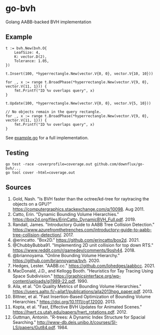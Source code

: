 # go-bvh
Golang AABB-backed BVH implementation

## Example

```golang
t := bvh.New(bvh.O{
	LeafSize: 4,
	K: vector.D(2),
	Tolerance: 1.05,
})

t.Insert(100, *hyperrectangle.New(vector.V{0, 0}, vector.V{10, 10}))

for _, x := range t.BroadPhase(*hyperrectangle.New(vector.V{9, 0}, vector.V{11, 1})) {
	fmt.Printf("ID %v overlaps query", x)
}

t.Update(100, *hyperrectangle.New(vector.V{0, 0}, vector.V{5, 10}))

// No objects remain in the query rectangle.
for _, x := range t.BroadPhase(*hyperrectangle.New(vector.V{9, 0}, vector.V{11, 1})) {
	fmt.Printf("ID %v overlaps query", x)
}
```

See [example.go](example/example.go) for a full implementation.

## Testing

```
go test -race -coverprofile=coverage.out github.com/downflux/go-bvh/...
go tool cover -html=coverage.out
```

## Sources

1. Gold, Nash. "Is BVH faster than the octree/kd-tree for raytracing the objects on a GPU?" https://computergraphics.stackexchange.com/q/10098. Aug 2011.
1. Catto, Erin. "Dynamic Bounding Volume Hierarchies." https://box2d.org/files/ErinCatto_DynamicBVH_Full.pdf. 2019.
1. Randall, James. "Introductory Guide to AABB Tree Collision Detection." https://www.azurefromthetrenches.com/introductory-guide-to-aabb-tree-collision-detection/. 2017.
1. @erincatto. "Box2D." https://github.com/erincatto/box2d. 2021.
1. @ChubbyBubba91. "Implementing 2D unit collision for top down RTS." https://www.reddit.com/r/gamedev/comments/9osh44. 2018.
1. @briannoyama. "Online Bounding Volume Hierarchy." https://github.com/briannoyama/bvh. 2020.
1. Hedges, Lester. "AABB.cc." https://github.com/lohedges/aabbcc. 2021.
1. MacDonald, J.D., and Kellogg Booth. "Heuristics for Tay Tracing Using Space Subdivision." https://graphicsinterface.org/wp-content/uploads/gi1989-22.pdf. 1990.
1. Aila, et al. "On Quality Metrics of Bounding Volume Hierarchies." https://users.aalto.fi/~ailat1/publications/aila2013hpg_paper.pdf. 2013.
1. Bittner, et al. "Fast Insertion-Based Optimization of Bounding Volume Hierarchies."  https://doi.org/10.1111/cgf.12000. 2013.
1. Kopta, et al. "Fast, Effective BVH Updates for Animated Scenes." https://hwrt.cs.utah.edu/papers/hwrt_rotations.pdf. 2012.
1. Guttman, Antonin. "R-trees: A Dynamic Index Structure for Spacial Searching." http://www-db.deis.unibo.it/courses/SI-LS/papers/Gut84.pdf. 1984.
